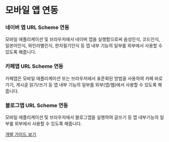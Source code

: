 # 모바일 앱 연동

<html lang="ko">
<head>
    <title>NAVER Developers - 모바일 앱 연동 소개</title>
</head>
<body>

<div class="con">
    <div class="cont_intro mobile mobile1">
        <h3 class="h_sub">네이버 앱 URL Scheme 연동</h3>
        <p class="p_desc">모바일 애플리케이션 및 브라우저에서 네이버 앱을 실행함으로써 음성인식, 코드인식, 일본어인식, 와인라벨인식, 한자필기인식 등 앱 내부 기능의 일부를 외부에서 사용할 수 있도록 해줍니다.</p>
    </div>
    <div class="cont_intro mobile mobile2">
        <h3 class="h_sub">카페앱 URL Scheme 연동</h3>
        <p class="p_desc">카페앱은 모바일 애플리케이션 또는 브라우저에서 표준화된 방법을 사용하여 카페 바로가기, 게시글 읽기/쓰기 등 앱 내부 기능의 일부를 외부(앱/웹)에서 사용할 수 있도록 해줍니다.</p>
    </div>
    <div class="cont_intro mobile mobile3">
        <h3 class="h_sub">블로그앱 URL Scheme 연동</h3>
        <p class="p_desc">모바일 애플리케이션 및 브라우저에서 블로그앱을 실행하여 글쓰기 등 앱 내부기능의 일부를 외부에서 사용할 수 있도록 해줍니다.</p>
    </div>
    <div class="buttons buttons_center">
        <a class="btn_b_hi" href="/docs/utils/mobileapp">개발 가이드 보기</a>
    </div>
</div>
</body>
</html>
